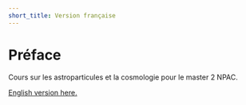 ```yaml
---
short_title: Version française
---
```


# Préface

Cours sur les astroparticules et la cosmologie pour le master 2 NPAC.

[English version here.](/chapters.en.start)
